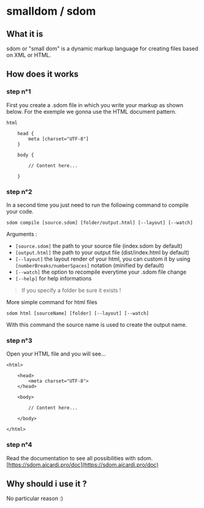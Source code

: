 # smalldom / sdom

## What it is

sdom or "small dom" is a dynamic markup language for creating files based on XML or HTML.

## How does it works

### step n°1

First you create a .sdom file in which you write your markup as shown below.
For the exemple we gonna use the HTML document pattern.

```
html

    head {
        meta [charset="UTF-8"]
    }

    body {

        // Content here...

    }
```

### step n°2

In a second time you just need to run the following command to compile your code.

`sdom compile [source.sdom] [folder/output.html] [--layout] [--watch]`

Arguments :
- `[source.sdom]` the path to your source file (index.sdom by default)
- `[output.html]` the path to your output file (dist/index.html by default)
- `[--layout]` the layout render of your html, you can custom it by using `[numberBreaks/numberSpaces]` notation (minified by default)
- `[--watch]` the option to recompile everytime your .sdom file change
- `[--help]` for help informations

> If you specify a folder be sure it exists !

More simple command for html files

`sdom html [sourceName] [folder] [--layout] [--watch]`

With this command the source name is used to create the output name.

### step n°3

Open your HTML file and you will see...

```
<html>

    <head>
        <meta charset="UTF-8">
    </head>

    <body>

        // Content here...

    </body>

</html>
```

### step n°4

Read the documentation to see all possibilities with sdom.
[https://sdom.aicardi.pro/doc](https://sdom.aicardi.pro/doc)

## Why should i use it ?

No particular reason :)